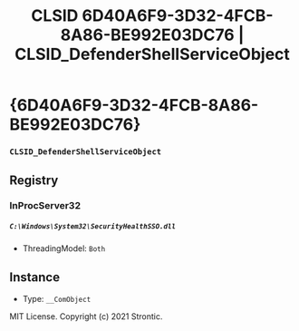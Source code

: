 ﻿---
title: "CLSID 6D40A6F9-3D32-4FCB-8A86-BE992E03DC76 | CLSID_DefenderShellServiceObject"
excerpt: What is COM-Object CLSID 6D40A6F9-3D32-4FCB-8A86-BE992E03DC76?
---

# {6D40A6F9-3D32-4FCB-8A86-BE992E03DC76}

### `CLSID_DefenderShellServiceObject`

## Registry


### InProcServer32

##### `C:\Windows\System32\SecurityHealthSSO.dll`
* ThreadingModel: `Both`

## Instance

* Type: `__ComObject`

MIT License. Copyright (c) 2021 Strontic.


